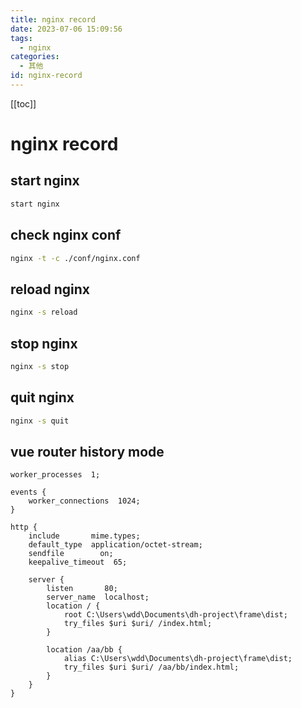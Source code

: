 ```yaml
---
title: nginx record
date: 2023-07-06 15:09:56
tags:
  - nginx
categories:
  - 其他
id: nginx-record
---
```


[[toc]]

# nginx record

## start nginx

```bash
start nginx
```

## check nginx conf

```bash
nginx -t -c ./conf/nginx.conf
```

## reload nginx

```bash
nginx -s reload
```

## stop nginx

```bash
nginx -s stop
```

## quit nginx

```bash
nginx -s quit
```

## vue router history mode

```nginx
worker_processes  1;

events {
    worker_connections  1024;
}

http {
    include       mime.types;
    default_type  application/octet-stream;
    sendfile        on;
    keepalive_timeout  65;

    server {
        listen       80;
        server_name  localhost;
        location / {
            root C:\Users\wdd\Documents\dh-project\frame\dist;
            try_files $uri $uri/ /index.html;
        }

        location /aa/bb {
            alias C:\Users\wdd\Documents\dh-project\frame\dist;
            try_files $uri $uri/ /aa/bb/index.html;
        }
    }
}
```
